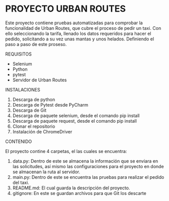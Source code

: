 # PROYECTO URBAN ROUTES 

Este proyecto contiene pruebas automatizadas para comprobar la funcionalidad de Urban Routes, que cubre el proceso de pedir un taxi. Con ello seleccionando la tarifa, llenado los datos requeridos para hacer el pedido, solicitando a su vez unas mantas y unos helados. Definiendo el paso a paso de este proseso.

REQUISITOS 

- Selenium
- Python
- pytest
- Servidor de Urban Routes

INSTALACIONES

1. Descarga de python
2. Descarga de Pytest desde PyCharm
3. Descarga de Git
4. Descarga de paquete selenium, desde el comando pip install
5. Descarga de paquete request, desde el comando pip install
5. Clonar el repositorio
6. Instalación de ChromeDriver

CONTENIDO 

El proyecto contine 4 carpetas, el las cuales se encuentra:
1. data.py: Dentro de este se almacena la información que se enviara en las solicitudes, así mismo las configuraciones para el proyecto en donde se almacenan la ruta al servidor.
2. main.py: Dentro de este se encuentra las pruebas para realizar el pedido del taxi.
3. README.md: El cual guarda la descripción del proyecto.
4. gitignore: En este se guardan archivos para que Git los descarte